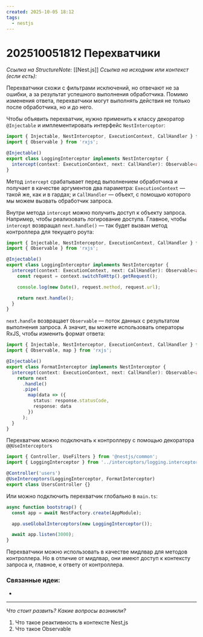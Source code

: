 ```yaml
---
created: 2025-10-05 18:12
tags:
  - nestjs
---
```

# 202510051812 Перехватчики

*Ссылка на StructureNote:* [[Nest.js]]
*Ссылка на исходник или контекст (если есть):* 

Перехватчики схожи с фильтрами исключений, но отвечают не за ошибки, а за результат успешного выполнения обработчика. Помимо изменения ответа, перехватчики могут выполнять действия не только после обработчика, но и до него.

Чтобы объявить перехватчик, нужно применить к классу декоратор `@Injectable` и имплементировать интерфейс `NestInterceptor`:

```ts
import { Injectable, NestInterceptor, ExecutionContext, CallHandler } from '@nestjs/common';
import { Observable } from 'rxjs';

@Injectable()
export class LoggingInterceptor implements NestInterceptor {
  intercept(context: ExecutionContext, next: CallHandler): Observable<any> {}
}
```

Метод `intercept` срабатывает перед выполнением обработчика и получает в качестве аргументов два параметра: `ExecutionContext` — такой же, как и в гардах; и `CallHandler` — объект, с помощью которого мы можем вызвать обработчик запроса.

Внутри метода `intercept` можно получить доступ к объекту запроса. Например, чтобы реализовать логирование доступа. Главное, чтобы `intercept` возвращал `next.handle()` — так будет вызван метод контроллера для текущего роута:

```ts
import { Injectable, NestInterceptor, ExecutionContext, CallHandler } from '@nestjs/common';
import { Observable } from 'rxjs';

@Injectable()
export class LoggingInterceptor implements NestInterceptor {
  intercept(context: ExecutionContext, next: CallHandler): Observable<any> {
    const request = context.switchToHttp().getRequest();

    console.log(new Date(), request.method, request.url);

    return next.handle();
  }
}
```

`next.handle` возвращает `Observable` — поток данных с результатом выполнения запроса. А значит, вы можете использовать операторы RxJS, чтобы изменить формат ответа:

```ts
import { Injectable, NestInterceptor, ExecutionContext, CallHandler } from '@nestjs/common';
import { Observable, map } from 'rxjs';

@Injectable()
export class FormatInterceptor implements NestInterceptor {
  intercept(context: ExecutionContext, next: CallHandler): Observable<any> {
    return next
      .handle()
      .pipe(
        map(data => ({
          status: response.statusCode,
          response: data
        })
      );
  }
}
```

Перехватчик можно подключать к контроллеру с помощью декоратора `@@UseInterceptors`

```ts
import { Controller, UseFilters } from '@nestjs/common';
import { LoggingInterceptor } from '../interceptors/logging.interceptor';

@Controller('users')
@UseInterceptors(LoggingInterceptor, FormatInterceptor)
export class UsersController {}
```

Или можно подключить перехватчик глобально в `main.ts`:

```ts
async function bootstrap() {
  const app = await NestFactory.create(AppModule);

  app.useGlobalInterceptors(new LoggingInterceptor());

  await app.listen(3000);
}
```

Перехватчики можно использовать в качестве мидлвар для методов контроллера. Но в отличие от мидлвар, они имеют доступ к контексту запроса и, главное, к ответу от контроллера.

### Связанные идеи:

* 
---

*Что стоит развить? Какие вопросы возникли?*
1) Что такое реактивность в контексте Nest,js
2) Что такое Observable
